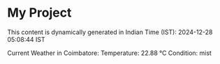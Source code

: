 # My Project

This content is dynamically generated in Indian Time (IST): 2024-12-28 05:08:44 IST


Current Weather in Coimbatore:
Temperature: 22.88 °C
Condition: mist
